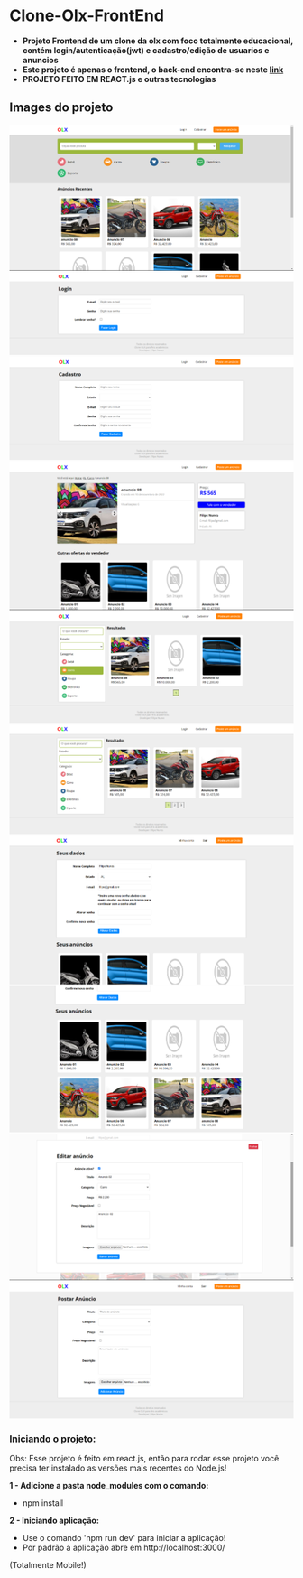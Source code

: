 # Clone-Olx-FrontEnd

* **Projeto Frontend de um clone da olx com foco totalmente educacional, contém login/autenticação(jwt) e cadastro/edição de usuarios e anuncios**
* **Este projeto é apenas o frontend, o back-end encontra-se neste [link](https://github.com/Filipe-Nunes-Silva/Clone-Olx-BackEnd)**
* **PROJETO FEITO EM REACT.js e outras tecnologias**

## Images do projeto
![img1](https://github.com/Filipe-Nunes-Silva/Clone-Olx-FrontEnd/blob/main/img1.png)
![img2](https://github.com/Filipe-Nunes-Silva/Clone-Olx-FrontEnd/blob/main/img2.png)
![img3](https://github.com/Filipe-Nunes-Silva/Clone-Olx-FrontEnd/blob/main/img3.png)
![img4](https://github.com/Filipe-Nunes-Silva/Clone-Olx-FrontEnd/blob/main/img4.png)
![img5](https://github.com/Filipe-Nunes-Silva/Clone-Olx-FrontEnd/blob/main/img5.png)
![img6](https://github.com/Filipe-Nunes-Silva/Clone-Olx-FrontEnd/blob/main/img6.png)
![img7](https://github.com/Filipe-Nunes-Silva/Clone-Olx-FrontEnd/blob/main/img7.png)
![img8](https://github.com/Filipe-Nunes-Silva/Clone-Olx-FrontEnd/blob/main/img8.png)
![img9](https://github.com/Filipe-Nunes-Silva/Clone-Olx-FrontEnd/blob/main/img9.png)
![img10](https://github.com/Filipe-Nunes-Silva/Clone-Olx-FrontEnd/blob/main/img10.png)

### Iniciando o projeto:
Obs: Esse projeto é feito em react.js, então para rodar esse projeto você precisa ter instalado as versões mais recentes do Node.js!

**1 - Adicione a pasta node_modules com o comando:**
- npm install

**2 - Iniciando aplicação:**
- Use o comando 'npm run dev' para iniciar a aplicação!
- Por padrão a aplicação abre em http://localhost:3000/

(Totalmente Mobile!)
